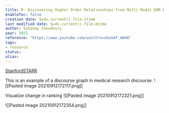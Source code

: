 ```yaml
---
title: R- Discovering Higher Order Relationships from Multi Modal EHR Data
enableToc: false
creation date: $=dv.current().file.ctime
last modified date: $=dv.current().file.mtime
author: Sutanay Choudhury
year: 2021
reference: "https://www.youtube.com/watch?v=obxGAf_A0H8"
tags:
- resource
status: 
alias: 
---
```


[StanfordSTARR](https://www.youtube.com/channel/UC6iGiAO1dKwuC2wOrxnKiNw)

This is an example of a discourse graph in medical research discourse. ![[Pasted image 20210912172117.png]]

Visualize change in ranking ![[Pasted image 20210912172321.png]]

![[Pasted image 20210912172354.png]]
